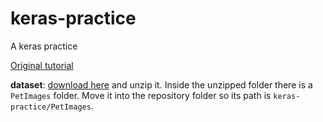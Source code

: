 # keras-practice
A keras practice

[Original tutorial](https://keras.io/examples/vision/image_classification_from_scratch/#load-the-data-the-cats-vs-dogs-dataset)

**dataset**: [download here](https://www.microsoft.com/en-us/download/details.aspx?id=54765) and unzip it. Inside the unzipped folder there is a `PetImages` folder. Move it into the repository folder so its path is `keras-practice/PetImages`.


